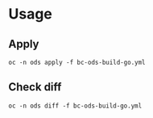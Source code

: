 # Usage

## Apply

```
oc -n ods apply -f bc-ods-build-go.yml
```

## Check diff

```
oc -n ods diff -f bc-ods-build-go.yml
```
